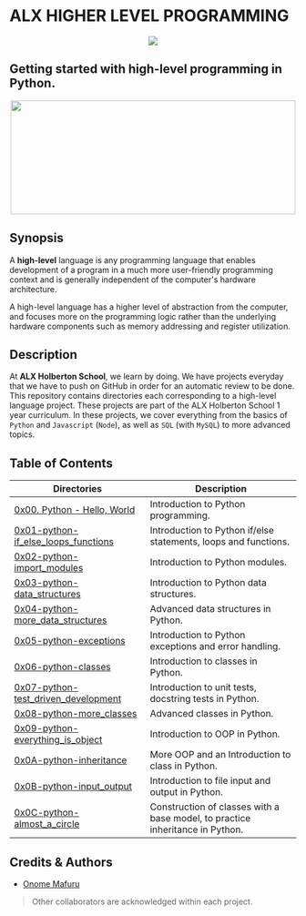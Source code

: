# ALX HIGHER LEVEL PROGRAMMING
<p align="center">
<img src="https://camo.githubusercontent.com/a70c1748550c0ff2d4917a08610a1a89cd782edc00f91bedd4c50f4d7997b6a6/68747470733a2f2f6c68332e676f6f676c6575736572636f6e74656e742e636f6d2f667931304a4964425267675a3668346e774e546258764461615770744c6564663279593862444c437671357253636b5972636b304a31563657737a6b5537376d74304a75765245437154577341504b5254455951704d3944476a413974574d6a6f5956653d77323735" width="" height="" />
</p>

## Getting started with high-level programming in Python.
<p align="center">
<img src="https://media2.giphy.com/media/coxQHKASG60HrHtvkt/giphy.gif" width="500" height="200" />
</p>

## Synopsis
A **high-level** language is any programming language that enables development of a program in a much more user-friendly programming context and is generally independent of the computer's hardware architecture.

A high-level language has a higher level of abstraction from the computer, and focuses more on the programming logic rather than the underlying hardware components such as memory addressing and register utilization.

## Description
At **ALX Holberton School**, we learn by doing. We have projects everyday that we have to push on GitHub in order for an automatic review to be done. This repository contains directories each corresponding to a high-level language project. These projects are part of the ALX Holberton School 1 year curriculum. In these projects, we cover everything from the basics of `Python` and `Javascript` (`Node`), as well as `SQL` (with `MySQL`) to more advanced topics.

## Table of Contents
| **Directories** | **Description**|
| --- | --- |
| [0x00. Python - Hello, World](https://github.com/Omafuru/alx-higher_level_programming/tree/main/0x00-python-hello_world) | 	Introduction to Python programming. |
| [0x01-python-if_else_loops_functions](https://github.com/Omafuru/alx-higher_level_programming/tree/main/0x01-python-if_else_loops_functions) | Introduction to Python if/else statements, loops and functions. |
| [0x02-python-import_modules](https://github.com/Omafuru/alx-higher_level_programming/tree/main/0x02-python-import_modules) | Introduction to Python modules. |
| [0x03-python-data_structures](https://github.com/Omafuru/alx-higher_level_programming/tree/main/0x03-python-data_structures) | Introduction to Python data structures. |
| [0x04-python-more_data_structures](https://github.com/Omafuru/alx-higher_level_programming/tree/main/0x04-python-more_data_structures) | Advanced data structures in Python. |
| [0x05-python-exceptions](https://github.com/Omafuru/alx-higher_level_programming/tree/main/0x05-python-exceptions) | 	Introduction to Python exceptions and error handling. |
| [0x06-python-classes](https://github.com/Omafuru/alx-higher_level_programming/tree/main/0x06-python-classes) | Introduction to classes in Python. |
| [0x07-python-test_driven_development](https://github.com/Omafuru/alx-higher_level_programming/tree/main/0x07-python-test_driven_development) | Introduction to unit tests, docstring tests in Python. |
| [0x08-python-more_classes](https://github.com/Omafuru/alx-higher_level_programming/tree/main/0x08-python-more_classes) | Advanced classes in Python. |
| [0x09-python-everything_is_object](https://github.com/Omafuru/alx-higher_level_programming/tree/main/0x09-python-everything_is_object) | Introduction to OOP in Python. |
| [0x0A-python-inheritance](https://github.com/Omafuru/alx-higher_level_programming/tree/main/0x0A-python-inheritance) | More OOP and an Introduction to class in Python. |
| [0x0B-python-input_output](https://github.com/Omafuru/alx-higher_level_programming/blob/main/0x0B-python-input_output) | Introduction to file input and output in Python. |
| [0x0C-python-almost_a_circle](https://github.com/Omafuru/alx-higher_level_programming/tree/main/0x0C-python-almost_a_circle) | Construction of classes with a base model, to practice inheritance in Python. |


## Credits & Authors
- [Onome Mafuru](https://github.com/Omafuru)
> Other collaborators are acknowledged within each project.
